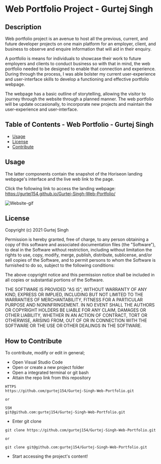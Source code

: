 # Web Portfolio Project - Gurtej Singh
## Description 

Web portfolio project is an avenue to host all the previous, current, and future developer projects on one main platform for an employer, client, and business to observe and enquire information that will aid in their enquiry. 

A portfolio is means for individuals to showcase their work to future employers and clients to conduct business so with that in mind, the web portfolio needed to be designed to enable that connection and experience. During through the process, I was able bolster my current user-experience and user-interface skills to develop a functioning and effective portfolio webpage.

The webpage has a basic outline of storytelling, allowing the visitor to journey through the website through a planned manner. The web portfolio will be update occasionally, to incorporate new projects and maintain the user-experience and user-interface.  

## Table of Contents - Web Portfolio - Gurtej Singh

- [Usage](#usage)
- [License](#license)
- [Contribute](#contribute)

## Usage
The latter components contain the snapshot of the Horiseon landing webpage's interface and the live web link to the page. 

Click the following link to access the landing webpage: https://gurtej154.github.io/Gurtej-Singh-Web-Portfolio/

![Website-gif](./Web-portfolio.gif)

## License
Copyright (c) 2021 Gurtej Singh

Permission is hereby granted, free of charge, to any person obtaining a copy of this software and associated documentation files (the "Software"), to deal in the Software without restriction, including without limitation the rights to use, copy, modify, merge, publish, distribute, sublicense, and/or sell copies of the Software, and to permit persons to whom the Software is furnished to do so, subject to the following conditions:

The above copyright notice and this permission notice shall be included in all copies or substantial portions of the Software.

THE SOFTWARE IS PROVIDED "AS IS", WITHOUT WARRANTY OF ANY KIND, EXPRESS OR IMPLIED, INCLUDING BUT NOT LIMITED TO THE WARRANTIES OF MERCHANTABILITY, FITNESS FOR A PARTICULAR PURPOSE AND NONINFRINGEMENT. IN NO EVENT SHALL THE AUTHORS OR COPYRIGHT HOLDERS BE LIABLE FOR ANY CLAIM, DAMAGES OR OTHER LIABILITY, WHETHER IN AN ACTION OF CONTRACT, TORT OR OTHERWISE, ARISING FROM, OUT OF OR IN CONNECTION WITH THE SOFTWARE OR THE USE OR OTHER DEALINGS IN THE SOFTWARE.

## How to Contribute
To contribute, modify or edit in general; 
- Open Visual Studio Code
- Open or create a new project folder 
- Open a integrated terminal or git bash 
- Attain the repo link from this repository


```
HTTPS
https://github.com/gurtej154/Gurtej-Singh-Web-Portfolio.git

or

SSH
git@github.com:gurtej154/Gurtej-Singh-Web-Portfolio.git
```
- Enter git clone 
```
git clone https://github.com/gurtej154/Gurtej-Singh-Web-Portfolio.git

or

git clone git@github.com:gurtej154/Gurtej-Singh-Web-Portfolio.git
```
- Start accessing the project's content!
